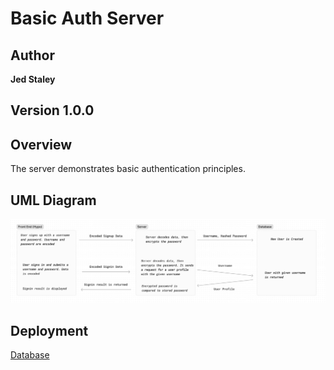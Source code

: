 # Basic Auth Server

## Author

**Jed Staley**

## Version 1.0.0

## Overview

The server demonstrates basic authentication principles.

## UML Diagram

![UML](Basic%20Auth.png)

## Deployment

[Database](postgres://bearer_auth_cimy_user:zWU0pQ3bebcuqQPfUhVIRJqkJEJGypzG@dpg-counfmg21fec73bqjmq0-a.ohio-postgres.render.com/bearer_auth_cimy)
